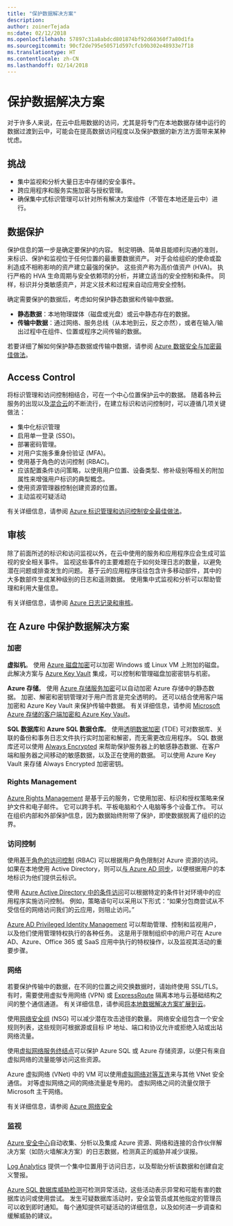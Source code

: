 ```yaml
---
title: "保护数据解决方案"
description: 
author: zoinerTejada
ms:date: 02/12/2018
ms.openlocfilehash: 57897c31a8abdcd801874bf92d60360f7a80d1fa
ms.sourcegitcommit: 90cf2de795e50571d597cfcb9b302e48933e7f18
ms.translationtype: HT
ms.contentlocale: zh-CN
ms.lasthandoff: 02/14/2018
---
```

# <a name="securing-data-solutions"></a>保护数据解决方案

对于许多人来说，在云中启用数据的访问，尤其是将专门在本地数据存储中运行的数据过渡到云中，可能会在提高数据访问程度以及保护数据的新方法方面带来某种忧虑。

## <a name="challenges"></a>挑战

* 集中监视和分析大量日志中存储的安全事件。
* 跨应用程序和服务实施加密与授权管理。
* 确保集中式标识管理可以针对所有解决方案组件（不管在本地还是云中）进行。

## <a name="data-protection"></a>数据保护

保护信息的第一步是确定要保护的内容。 制定明确、简单且能顺利沟通的准则，来标识、保护和监视位于任何位置的最重要数据资产。 对于会给组织的使命或盈利造成不相称影响的资产建立最强的保护。 这些资产称为高价值资产 (HVA)。 执行严格的 HVA 生命周期与安全依赖项的分析，并建立适当的安全控制和条件。 同样，标识并分类敏感资产，并定义技术和过程来自动应用安全控制。

确定需要保护的数据后，考虑如何保护静态数据和传输中数据。

* **静态数据**：本地物理媒体（磁盘或光盘）或云中静态存在的数据。
* **传输中数据**：通过网络、服务总线（从本地到云，反之亦然），或者在输入/输出过程中在组件、位置或程序之间传输的数据。

若要详细了解如何保护静态数据或传输中数据，请参阅 [Azure 数据安全与加密最佳做法](/azure/security/azure-security-data-encryption-best-practices)。

## <a name="access-control"></a>Access Control

将标识管理和访问控制相结合，可在一个中心位置保护云中的数据。 随着各种云服务的出现以及[混合云](../scenarios/hybrid-on-premises-and-cloud.md)的不断流行，在建立标识和访问控制时，可以遵循几项关键做法：

* 集中化标识管理
* 启用单一登录 (SSO)。
* 部署密码管理。
* 对用户实施多重身份验证 (MFA)。
* 使用基于角色的访问控制 (RBAC)。
* 应该配置条件访问策略，以使用用户位置、设备类型、修补级别等相关的附加属性来增强用户标识的典型概念。
* 使用资源管理器控制创建资源的位置。
* 主动监视可疑活动

有关详细信息，请参阅 [Azure 标识管理和访问控制安全最佳做法](/azure/security/azure-security-identity-management-best-practices)。

## <a name="auditing"></a>审核

除了前面所述的标识和访问监视以外，在云中使用的服务和应用程序应会生成可监视的安全相关事件。 监视这些事件的主要难题在于如何处理日志的数量，以避免潜在问题或排查发生的问题。 基于云的应用程序往往包含许多移动部件，其中的大多数部件生成某种级别的日志和遥测数据。 使用集中式监视和分析可以帮助管理和利用大量信息。

有关详细信息，请参阅 [Azure 日志记录和审核](/azure/security/azure-log-audit)。



## <a name="securing-data-solutions-in-azure"></a>在 Azure 中保护数据解决方案

### <a name="encryption"></a>加密

**虚拟机**。 使用 [Azure 磁盘加密](/azure/security/azure-security-disk-encryption)可以加密 Windows 或 Linux VM 上附加的磁盘。 此解决方案与 [Azure Key Vault](/azure/key-vault/) 集成，可以控制和管理磁盘加密密钥与机密。 

**Azure 存储**。 使用 [Azure 存储服务加密](/azure/storage/common/storage-service-encryption)可以自动加密 Azure 存储中的静态数据。 加密、解密和密钥管理对于用户而言是完全透明的。 还可以结合使用客户端加密和 Azure Key Vault 来保护传输中数据。 有关详细信息，请参阅 [Microsoft Azure 存储的客户端加密和 Azure Key Vault](/azure/storage/common/storage-client-side-encryption)。

**SQL 数据库**和 **Azure SQL 数据仓库**。 使用[透明数据加密](/sql/relational-databases/security/encryption/transparent-data-encryption-azure-sql) (TDE) 可对数据库、关联的备份和事务日志文件执行实时加密和解密，而无需更改应用程序。 SQL 数据库还可以使用 [Always Encrypted](/azure/sql-database/sql-database-always-encrypted-azure-key-vault) 来帮助保护服务器上的敏感静态数据、在客户端和服务器之间移动的敏感数据，以及正在使用的数据。 可以使用 Azure Key Vault 来存储 Always Encrypted 加密密钥。 

### <a name="rights-management"></a>Rights Management

[Azure Rights Management](/information-protection/understand-explore/what-is-azure-rms) 是基于云的服务，它使用加密、标识和授权策略来保护文件和电子邮件。 它可以跨手机、平板电脑和个人电脑等多个设备工作。 可以在组织内部和外部保护信息，因为数据始终附带了保护，即使数据脱离了组织的边界。

### <a name="access-control"></a>访问控制

使用[基于角色的访问控制](/azure/active-directory/role-based-access-control-what-is) (RBAC) 可以根据用户角色限制对 Azure 资源的访问。 如果在本地使用 Active Directory，则可以[与 Azure AD 同步](/azure/active-directory/active-directory-hybrid-identity-design-considerations-directory-sync-requirements)，以便根据用户的本地标识为他们提供云标识。

使用 [Azure Active Directory 中的条件访问](/azure/active-directory/active-directory-conditional-access-azure-portal)可以根据特定的条件针对环境中的应用程序实施访问控制。 例如，策略语句可以采用以下形式：“如果分包商尝试从不受信任的网络访问我们的云应用，则阻止访问。” 

[Azure AD Privileged Identity Management](/azure/active-directory/active-directory-privileged-identity-management-configure) 可以帮助管理、控制和监视用户，以及他们使用管理特权执行的各种任务。 这是用于限制组织中的用户可在 Azure AD、Azure、Office 365 或 SaaS 应用中执行的特权操作，以及监视其活动的重要步骤。

### <a name="network"></a>网络

若要保护传输中的数据，在不同的位置之间交换数据时，请始终使用 SSL/TLS。 有时，需要使用虚拟专用网络 (VPN) 或 [ExpressRoute](/azure/expressroute/) 隔离本地与云基础结构之间的整个通信通道。 有关详细信息，请参阅[将本地数据解决方案扩展到云](../scenarios/hybrid-on-premises-and-cloud.md)。

使用[网络安全组](/azure/virtual-network/virtual-networks-nsg) (NSG) 可以减少潜在攻击途径的数量。 网络安全组包含一个安全规则列表，这些规则可根据源或目标 IP 地址、端口和协议允许或拒绝入站或出站网络流量。 

使用[虚拟网络服务终结点](/azure/virtual-network/virtual-network-service-endpoints-overview)可以保护 Azure SQL 或 Azure 存储资源，以便只有来自虚拟网络的流量能够访问这些资源。

Azure 虚拟网络 (VNet) 中的 VM 可以使用[虚拟网络对等互连](/azure/virtual-network/virtual-network-peering-overview)来与其他 VNet 安全通信。 对等虚拟网络之间的网络流量是专用的。 虚拟网络之间的流量仅限于 Microsoft 主干网络。

有关详细信息，请参阅 [Azure 网络安全](/azure/security/azure-network-security)

### <a name="monitoring"></a>监视

[Azure 安全中心](/azure/security-center/security-center-intro)自动收集、分析以及集成 Azure 资源、网络和连接的合作伙伴解决方案（如防火墙解决方案）的日志数据，检测真正的威胁并减少误报。 

[Log Analytics](/azure/log-analytics/log-analytics-overview) 提供一个集中位置用于访问日志，以及帮助分析该数据和创建自定义警报。

[Azure SQL 数据库威胁检测](/azure/sql-database/sql-database-threat-detection)可检测异常活动，这些活动表示异常和可能有害的数据库访问或使用尝试。 发生可疑数据库活动时，安全监管员或其他指定的管理员可以收到即时通知。 每个通知提供可疑活动的详细信息，以及如何进一步调查和缓解威胁的建议。


